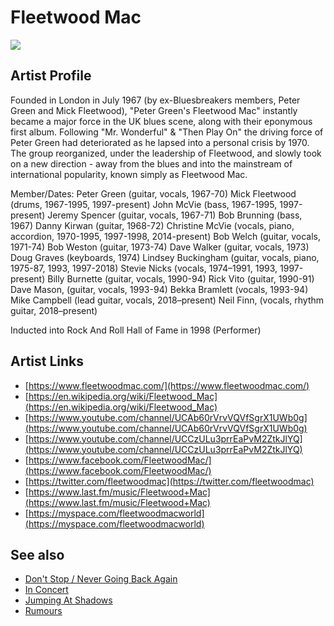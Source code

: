 # Fleetwood Mac

![](../../asssets/artists/Fleetwood_Mac.png)

## Artist Profile

Founded in London in July 1967 (by ex-Bluesbreakers members, Peter Green and Mick Fleetwood), "Peter Green's Fleetwood Mac" instantly became a major force in the UK blues scene, along with their eponymous first album. Following "Mr. Wonderful" & "Then Play On" the driving force of Peter Green had deteriorated as he lapsed into a personal crisis by 1970. The group reorganized, under the leadership of Fleetwood, and slowly took on a new direction - away from the blues and into the mainstream of international popularity, known simply as Fleetwood Mac.

Member/Dates:
Peter Green (guitar, vocals, 1967-70)
Mick Fleetwood (drums, 1967-1995, 1997-present)
John McVie (bass, 1967-1995, 1997-present)
Jeremy Spencer (guitar, vocals, 1967-71)
Bob Brunning (bass, 1967)
Danny Kirwan (guitar, 1968-72)
Christine McVie (vocals, piano, accordion, 1970-1995, 1997-1998, 2014-present)
Bob Welch (guitar, vocals, 1971-74)
Bob Weston (guitar, 1973-74)
Dave Walker (guitar, vocals, 1973)
Doug Graves (keyboards, 1974)
Lindsey Buckingham (guitar, vocals, piano, 1975-87, 1993, 1997-2018)
Stevie Nicks (vocals, 1974–1991, 1993, 1997-present)
Billy Burnette (guitar, vocals, 1990-94)
Rick Vito (guitar, 1990-91)
Dave Mason, (guitar, vocals, 1993-94)
Bekka Bramlett (vocals, 1993-94)
Mike Campbell (lead guitar, vocals, 2018–present)
Neil Finn, (vocals, rhythm guitar, 2018–present)

Inducted into Rock And Roll Hall of Fame in 1998 (Performer)

## Artist Links

- [https://www.fleetwoodmac.com/](https://www.fleetwoodmac.com/)
- [https://en.wikipedia.org/wiki/Fleetwood_Mac](https://en.wikipedia.org/wiki/Fleetwood_Mac)
- [https://www.youtube.com/channel/UCAb60rVrvVQVfSgrX1UWb0g](https://www.youtube.com/channel/UCAb60rVrvVQVfSgrX1UWb0g)
- [https://www.youtube.com/channel/UCCzULu3prrEaPvM2ZtkJlYQ](https://www.youtube.com/channel/UCCzULu3prrEaPvM2ZtkJlYQ)
- [https://www.facebook.com/FleetwoodMac/](https://www.facebook.com/FleetwoodMac/)
- [https://twitter.com/fleetwoodmac](https://twitter.com/fleetwoodmac)
- [https://www.last.fm/music/Fleetwood+Mac](https://www.last.fm/music/Fleetwood+Mac)
- [https://myspace.com/fleetwoodmacworld](https://myspace.com/fleetwoodmacworld)


## See also

- [Don't Stop / Never Going Back Again](Fleetwood_Mac-Dont_Stop_-_Never_Going_Back_Again.md)
- [In Concert](Fleetwood_Mac-In_Concert.md)
- [Jumping At Shadows](Fleetwood_Mac-Jumping_At_Shadows.md)
- [Rumours](Fleetwood_Mac-Rumours.md)
